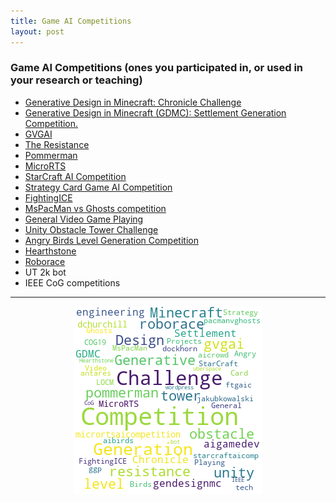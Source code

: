 ```yaml
---
title: Game AI Competitions 
layout: post
---
```


### Game AI Competitions (ones you participated in, or used in your research or teaching)

* <a href='https://arxiv.org/pdf/1905.05888.pdf/'>Generative Design in Minecraft: Chronicle Challenge</a>
* <a href='http://gendesignmc.engineering.nyu.edu/'>Generative Design in Minecraft (GDMC): Settlement Generation Competition.</a>
* <a href='http://www.gvgai.net/'>GVGAI</a>
* <a href='https://github.com/aigamedev/resistance/'>The Resistance</a>
* <a href='https://www.pommerman.com/'>Pommerman</a>
* <a href='https://sites.google.com/site/micrortsaicompetition/home/'>MicroRTS</a>
* <a href='https://www.cs.mun.ca/~dchurchill/starcraftaicomp/'>StarCraft AI Competition</a>
* <a href='https://jakubkowalski.tech/Projects/LOCM/COG19/'>Strategy Card Game AI Competition</a>
* <a href='http://www.ice.ci.ritsumei.ac.jp/~ftgaic/'>FightingICE</a>
* <a href='http://pacmanvghosts.co.uk/'>MsPacMan vs Ghosts competition</a>
* <a href='http://www.ggp.org/'>General Video Game Playing</a>
* <a href='https://www.aicrowd.com/challenges/unity-obstacle-tower-challenge/'>Unity Obstacle Tower Challenge</a>
* <a href='https://aibirds.org/other-events/level-generation-competition.html/'>Angry Birds Level Generation Competition</a>
* <a href='https://dockhorn.antares.uberspace.de/wordpress/'>Hearthstone</a>
* <a href='https://roborace.com/'>Roborace</a>
* UT 2k bot
* IEEE CoG competitions

<hr><center><img src='assets/png/q10-wordcloud.png' /></center>